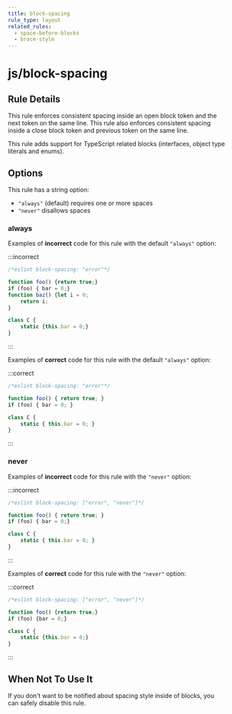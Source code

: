 ```yaml
---
title: block-spacing
rule_type: layout
related_rules:
  - space-before-blocks
  - brace-style
---
```


# js/block-spacing

## Rule Details

This rule enforces consistent spacing inside an open block token and the next token on the same line. This rule also enforces consistent spacing inside a close block token and previous token on the same line.

This rule adds support for TypeScript related blocks (interfaces, object type literals and enums).

## Options

This rule has a string option:

- `"always"` (default) requires one or more spaces
- `"never"` disallows spaces

### always

Examples of **incorrect** code for this rule with the default `"always"` option:

:::incorrect

```js
/*eslint block-spacing: "error"*/

function foo() {return true;}
if (foo) { bar = 0;}
function baz() {let i = 0;
    return i;
}

class C {
    static {this.bar = 0;}
}
```

:::

Examples of **correct** code for this rule with the default `"always"` option:

:::correct

```js
/*eslint block-spacing: "error"*/

function foo() { return true; }
if (foo) { bar = 0; }

class C {
    static { this.bar = 0; }
}
```

:::

### never

Examples of **incorrect** code for this rule with the `"never"` option:

:::incorrect

```js
/*eslint block-spacing: ["error", "never"]*/

function foo() { return true; }
if (foo) { bar = 0;}

class C {
    static { this.bar = 0; }
}
```

:::

Examples of **correct** code for this rule with the `"never"` option:

:::correct

```js
/*eslint block-spacing: ["error", "never"]*/

function foo() {return true;}
if (foo) {bar = 0;}

class C {
    static {this.bar = 0;}
}
```

:::

## When Not To Use It

If you don't want to be notified about spacing style inside of blocks, you can safely disable this rule.
